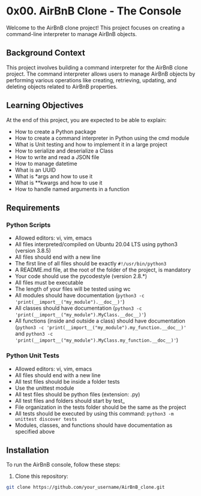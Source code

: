 # 0x00. AirBnB Clone - The Console

Welcome to the AirBnB clone project! This project focuses on creating a command-line interpreter to manage AirBnB objects.

## Background Context

This project involves building a command interpreter for the AirBnB clone project. The command interpreter allows users to manage AirBnB objects by performing various operations like creating, retrieving, updating, and deleting objects related to AirBnB properties.

## Learning Objectives

At the end of this project, you are expected to be able to explain:

- How to create a Python package
- How to create a command interpreter in Python using the cmd module
- What is Unit testing and how to implement it in a large project
- How to serialize and deserialize a Class
- How to write and read a JSON file
- How to manage datetime
- What is an UUID
- What is *args and how to use it
- What is **kwargs and how to use it
- How to handle named arguments in a function

## Requirements

### Python Scripts

- Allowed editors: vi, vim, emacs
- All files interpreted/compiled on Ubuntu 20.04 LTS using python3 (version 3.8.5)
- All files should end with a new line
- The first line of all files should be exactly `#!/usr/bin/python3`
- A README.md file, at the root of the folder of the project, is mandatory
- Your code should use the pycodestyle (version 2.8.*)
- All files must be executable
- The length of your files will be tested using wc
- All modules should have documentation (`python3 -c 'print(__import__("my_module").__doc__)'`)
- All classes should have documentation (`python3 -c 'print(__import__("my_module").MyClass.__doc__)'`)
- All functions (inside and outside a class) should have documentation (`python3 -c 'print(__import__("my_module").my_function.__doc__)'` and `python3 -c 'print(__import__("my_module").MyClass.my_function.__doc__)'`)

### Python Unit Tests

- Allowed editors: vi, vim, emacs
- All files should end with a new line
- All test files should be inside a folder tests
- Use the unittest module
- All test files should be python files (extension: .py)
- All test files and folders should start by test_
- File organization in the tests folder should be the same as the project
- All tests should be executed by using this command: `python3 -m unittest discover tests`
- Modules, classes, and functions should have documentation as specified above

## Installation

To run the AirBnB console, follow these steps:

1. Clone this repository:


```bash
git clone https://github.com/your_username/AirBnB_clone.git

